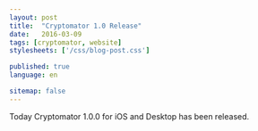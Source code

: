 ```yaml
---
layout: post
title:  "Cryptomator 1.0 Release"
date:   2016-03-09
tags: [cryptomator, website]
stylesheets: ['/css/blog-post.css']

published: true
language: en

sitemap: false
---
```

Today Cryptomator 1.0.0 for iOS and Desktop has been released.
